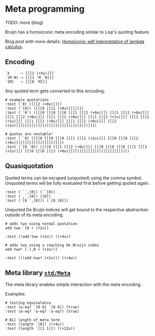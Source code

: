 # Meta programming

TODO: more (blog)

Bruijn has a homoiconic meta encoding similar to Lisp's quoting feature.

Blog post with more details: [Homoiconic self interpretation of lambda
calculus](https://text.marvinborner.de/2023-09-03-21.html).

## Encoding

``` bruijn
`X     ⤳ [[[2 (+Xu)]]]
`(M N) ⤳ [[[1 `M `N]]]
`[M]   ⤳ [[[0 `M]]]
```

Any quoted term gets converted to this encoding:

``` bruijn
# example quotations
:test (`0) ([[[2 (+0u)]]])
:test (`[0]) ([[[0 [[[2 (+0u)]]]]]])
:test (`'0') ([[[0 [[[0 [[[0 [[[1 [[[2 (+0u)]]] [[[1 [[[2 (+0u)]]] [[[1 [[[2 (+0u)]]] [[[1 [[[2 (+0u)]]] [[[1 [[[2 (+1u)]]] [[[1 [[[2 (+1u)]]] [[[1 [[[2 (+0u)]]] [[[1 [[[2 (+0u)]]] [[[2 (+2u)]]]]]]]]]]]]]]]]]]]]]]]]]]]]]]]]]]]])

# quotes are nestable!
:test (``0) ([[[0 [[[0 [[[0 [[[1 [[[2 (+2u)]]] [[[0 [[[0 [[[2 (+0u)]]]]]]]]]]]]]]]]]]]]])
:test (`[0 `0]) ([[[0 [[[1 [[[2 (+0u)]]] [[[0 [[[0 [[[0 [[[1 [[[2 (+2u)]]] [[[0 [[[0 [[[2 (+0u)]]]]]]]]]]]]]]]]]]]]]]]]]]])
```

## Quasiquotation

Quoted terms can be escaped (*unquoted*) using the comma symbol.
Unquoted terms will be fully evaluated first before getting quoted
again.

``` bruijn
:test (```,[0]) (``[0])
:test (`,`,[0]) ([0])
:test (`[0 `,[0]]) (`[0 [0]])
```

Unquoted De Bruijn indices will get bound to the respective abstraction
outside of its meta encoding.

``` bruijn
# adds two using normal quotation
add-two `[0 + (+2u)]

:test (!add-two (+2u)) ((+4u))

# adds two using a reaching De Bruijn index
add-two* [`(,0 + (+2u))]

:test (!(add-two* (+2u))) ((+4u))
```

## Meta library [`std/Meta`](/std/Meta.bruijn.html)

The meta library enables simple interaction with the meta encoding.

Examples:

``` bruijn
# testing equivalence
:test (α-eq? `[0 0] `[0 0]) (true)
:test (α-eq? `α-eq? `α-eq?) (true)

# BLC length of meta term
:test (length `[0]) ((+4u))
:test (length `[[1 1]]) ((+12u))
```
